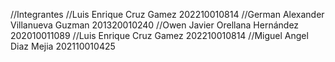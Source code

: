 //Integrantes
//Luis Enrique Cruz Gamez 202210010814
//German Alexander Villanueva Guzman 201320010240
//Owen Javier Orellana Hernández 202010011089
//Luis Enrique Cruz Gamez 202210010814
//Miguel Angel Diaz Mejia 202110010425
